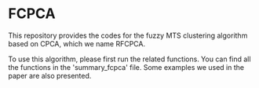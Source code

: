 # FCPCA
This repository provides the codes for the fuzzy MTS clustering algorithm based on CPCA, which we name RFCPCA.

To use this algorithm, please first run the related functions. You can find all the functions in the 'summary_fcpca' file. 
Some examples we used in the paper are also presented.
